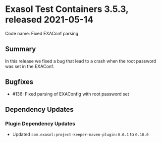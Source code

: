 # Exasol Test Containers 3.5.3, released 2021-05-14

Code name: Fixed EXAConf parsing

## Summary

In this release we fixed a bug that lead to a crash when the root password was set in the EXAConf.

## Bugfixes

* #136: Fixed parsing of EXAConfig with root password set

## Dependency Updates

### Plugin Dependency Updates

* Updated `com.exasol:project-keeper-maven-plugin:0.6.1` to `0.10.0`

